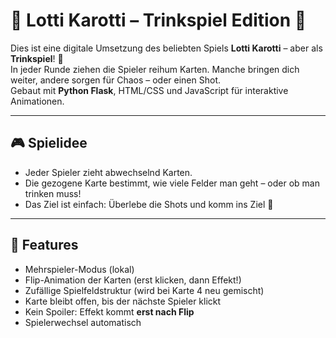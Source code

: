 # 🥕 Lotti Karotti – Trinkspiel Edition 🍻

Dies ist eine digitale Umsetzung des beliebten Spiels **Lotti Karotti** – aber als **Trinkspiel**! 🥃  
In jeder Runde ziehen die Spieler reihum Karten. Manche bringen dich weiter, andere sorgen für Chaos – oder einen Shot.  
Gebaut mit **Python Flask**, HTML/CSS und JavaScript für interaktive Animationen.

---

## 🎮 Spielidee

- Jeder Spieler zieht abwechselnd Karten.
- Die gezogene Karte bestimmt, wie viele Felder man geht – oder ob man trinken muss!
- Das Ziel ist einfach: Überlebe die Shots und komm ins Ziel 🍾

---

## 🔧 Features

- Mehrspieler-Modus (lokal)
- Flip-Animation der Karten (erst klicken, dann Effekt!)
- Zufällige Spielfeldstruktur (wird bei Karte 4 neu gemischt)
- Karte bleibt offen, bis der nächste Spieler klickt
- Kein Spoiler: Effekt kommt **erst nach Flip**
- Spielerwechsel automatisch
